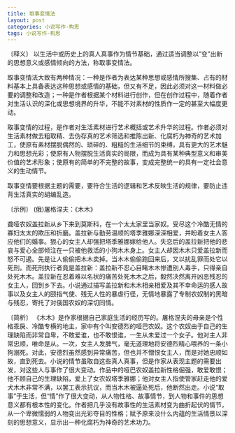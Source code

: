 ```yaml
---
title: 取事变情法
layout: post
categories: 小说写作-构思
tags: 小说写作-构思
---
```


〔释义〕 以生活中或历史上的真人真事作为情节基础，通过适当调整以“变”出新的思想意义或感情倾向的方法，称取事变情法。

取事变情法大致有两种情况：一种是作者为表达某种思想或感情所搜集、占有的材料基本上具备表达这种思想或感情的基础，但又有不足，因此必须对这一材料做必要的调整和改造；一种是作者根据某个材料进行创作，但在创作过程中，随着作者对生活认识的深化或思想境界的升华，不能不对素材的性质作一定的甚至大幅度更动。

取事变情的过程，是作者对生活素材进行艺术概括或艺术升华的过程。作者必须对生活素材做去粗取精、去伪存真的艺术筛选和推陈出新、化腐朽为神奇的艺术加工，使原有素材摆脱偶然的、琐碎的、粗糙的生活细节的束缚，具有更大的艺术魅力和思想光彩；使原有人物摆脱生活真实的局限，而成为具有某种典型意义和审美价值的艺术形象；使原有的简单的不完整的故事，变成完整统一的具有一定社会意义的生动情节。

取事变情要根据主题的需要，要符合生活的逻辑和艺术反映生活的规律，要防止违背生活真实的胡编乱造。

〔示例〕 (俄)屠格涅夫：《木木》

聋哑农奴盖拉新从乡下来到莫斯科，在一个太太家里当家奴。受尽这个冷酷无情的寡妇太太的欺压和折磨。盖拉新与勤劳温顺的塔季雅娜深深相爱，并盼着女主人答应他们的婚事。狠心的女主人却强把塔季雅娜嫁给他人。失恋后的盖拉新把他的悲哀与爱心全部倾注在一只被他救活的小狗木木身上。女主人却因木木只爱盖拉新而怒不可遏。先是让人偷偷把木木卖掉。当木木偷偷跑回来后，又以扰乱罪而处它以死刑。而死刑执行者竟是盖拉新：盖拉新不忍心目睹木木惨遭别人毒手，只得亲自处死木木。盖拉新在忍着难以名状的痛苦处死木木之后，毅然决然离开凶恶残忍的女主人，回到乡下去。小说通过描写盖拉新和木木相亲相爱及其不幸命运的感人故事以及女主人的颐指气使、残无人性的暴虐行径，无情地暴露了专制农奴制的黑暗与残忍，寄托了对俄国农奴的深切同情。

〔简析〕 《木木》是作家根据自己家庭生活的经历写的。屠格涅夫的母亲是个性格乖戾、冷酷专横的地主，家中有个叫安德烈的哑巴农奴。这个农奴由于自己的生理缺陷而非常自卑，不敢爱谁，也不敢恨谁，一生从未爱过一个女子。他对主人非常忠顺，唯命是从。一次，女主人发脾气，毫无道理地将安德烈精心喂养的一条小狗溺死。对此，安德烈虽然感到异常痛苦，但也并不憎恨女主人，而是对她忠顺如故，直到死去。小说的情节虽取自这些真人真事，但是作家从表现主题的需要出发，对这些人与事作了很大变动。作品中的哑巴农奴盖拉新性格倔强，敢爱敢恨；他不顾自己的生理缺陷，爱上了女农奴塔季雅娜；他对女主人指使管家赶走他的爱犬木木非常不满，以罢工表示抗议，而当木木被逼处死后，他断然出走。小说“取事”于生活，但“情”作了很大变动，从人物性格、故事情节，到人物和事件的思想意义都有根本性的变化。作者把几乎没有故事性的生活素材变为曲折起伏的情节，从一个卑微懦弱的人物变出光彩夺目的性格；赋予原来没什么内蕴的生活情景以深刻的思想意义，显示出一种化腐朽为神奇的艺术功力。 